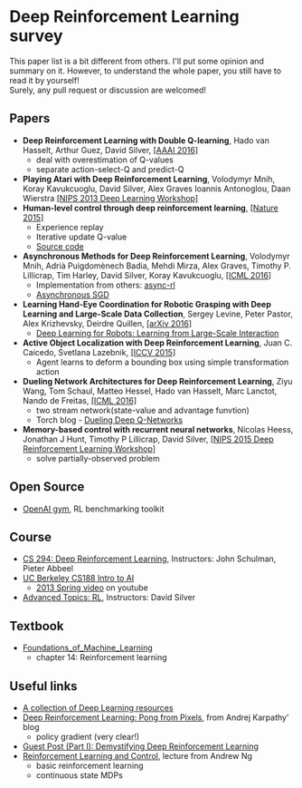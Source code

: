 # Deep Reinforcement Learning survey
This paper list is a bit different from others. I'll put some opinion and summary on it. However, to understand the whole paper, you still have to read it by yourself!   
Surely, any pull request or discussion are welcomed!
## Papers
  - **Deep Reinforcement Learning with Double Q-learning**, Hado van Hasselt, Arthur Guez, David Silver, [[AAAI 2016]](http://arxiv.org/abs/1509.06461)
      - deal with overestimation of Q-values
      - separate action-select-Q and predict-Q 
  - **Playing Atari with Deep Reinforcement Learning**, Volodymyr Mnih, Koray Kavukcuoglu, David Silver, Alex Graves Ioannis Antonoglou, Daan Wierstra [[NIPS 2013 Deep Learning Workshop]](https://www.cs.toronto.edu/~vmnih/docs/dqn.pdf)
  - **Human-level control through deep reinforcement learning**, [[Nature 2015]](http://home.uchicago.edu/~arij/journalclub/papers/2015_Mnih_et_al.pdf)
      - Experience replay
      - Iterative update Q-value
      - [Source code](https://sites.google.com/a/deepmind.com/dqn)
  - **Asynchronous Methods for Deep Reinforcement Learning**, Volodymyr Mnih, Adrià Puigdomènech Badia, Mehdi Mirza, Alex Graves, Timothy P. Lillicrap, Tim Harley, David Silver, Koray Kavukcuoglu, [[ICML 2016]](https://arxiv.org/abs/1602.01783)
      - Implementation from others:  [async-rl](https://github.com/muupan/async-rl)
      - [Asynchronous SGD](https://cxwangyi.wordpress.com/2013/04/09/why-asynchronous-sgd-works-better-than-its-synchronous-counterpart/)
  - **Learning Hand-Eye Coordination for Robotic Grasping with Deep Learning and Large-Scale Data Collection**, Sergey Levine, Peter Pastor, Alex Krizhevsky, Deirdre Quillen, [[arXiv 2016]](http://arxiv.org/abs/1603.02199)
      - [Deep Learning for Robots: Learning from Large-Scale Interaction](https://research.googleblog.com/2016/03/deep-learning-for-robots-learning-from.html)
  - **Active Object Localization with Deep Reinforcement Learning**, Juan C. Caicedo, Svetlana Lazebnik, [[ICCV 2015]](http://arxiv.org/abs/1511.06015)
      - Agent learns to deform a bounding box using simple transformation action   
  - **Dueling Network Architectures for Deep Reinforcement Learning**, Ziyu Wang, Tom Schaul, Matteo Hessel, Hado van Hasselt, Marc Lanctot, Nando de Freitas, [[ICML 2016]](http://arxiv.org/abs/1511.06581)
      - two stream network(state-value and advantage funvtion)
      - Torch blog - [Dueling Deep Q-Networks](http://torch.ch/blog/2016/04/30/dueling_dqn.html)   
  - **Memory-based control with recurrent neural networks**, Nicolas Heess, Jonathan J Hunt, Timothy P Lillicrap, David Silver, [[NIPS 2015 Deep Reinforcement Learning Workshop]](http://arxiv.org/abs/1512.04455)
      - solve partially-observed problem  





## Open Source
  - [OpenAI gym](https://gym.openai.com/), RL benchmarking toolkit

## Course
  - [CS 294: Deep Reinforcement Learning](http://rll.berkeley.edu/deeprlcourse/#related-materials), Instructors: John Schulman, Pieter Abbeel
  - [UC Berkeley CS188 Intro to AI](http://ai.berkeley.edu/home.html)
      - [2013 Spring video](https://www.youtube.com/user/CS188Spring2013) on youtube   
  - [Advanced Topics: RL](http://www0.cs.ucl.ac.uk/staff/d.silver/web/Teaching.html), Instructors: David Silver
  
## Textbook
  - [Foundations_of_Machine_Learning](http://www.cs.nyu.edu/~mohri/mlbook/)
      - chapter 14: Reinforcement learning  
   
  
## Useful links
  - [A collection of Deep Learning resources](http://www.jeremydjacksonphd.com/category/deep-learning/)
  - [Deep Reinforcement Learning: Pong from Pixels](http://karpathy.github.io/2016/05/31/rl/), from Andrej Karpathy' blog
      - policy gradient (very clear!)
  - [Guest Post (Part I): Demystifying Deep Reinforcement Learning](https://www.nervanasys.com/demystifying-deep-reinforcement-learning/)
  - [Reinforcement Learning and Control](http://cs229.stanford.edu/notes/cs229-notes12.pdf), lecture from Andrew Ng
      - basic reinforcement learning 
      - continuous state MDPs

